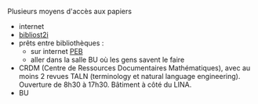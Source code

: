 Plusieurs moyens d'accès aux papiers
  - internet
  - [bibliost2i][1]
  - prêts entre bibliothèques :
    - sur internet [PEB][2]
    - aller dans la salle BU où les gens savent le faire
  - CRDM (Centre de Ressources Documentaires Mathématiques), avec au
    moins 2 revues TALN (terminology et natural language
    engineering). Ouverture de 8h30 à 17h30. Bâtiment à côté du LINA.
  - BU

[1]: http://bibliost2i.inist.fr/
[2]: http://www.bu.univ-nantes.fr/72734863/0/fiche___pagelibre/
